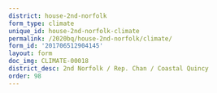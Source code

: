 ```yaml
---
district: house-2nd-norfolk
form_type: climate
unique_id: house-2nd-norfolk-climate
permalink: /2020bq/house-2nd-norfolk/climate/
form_id: '201706512904145'
layout: form
doc_img: CLIMATE-00018
district_desc: 2nd Norfolk / Rep. Chan / Coastal Quincy
order: 98
---
```

